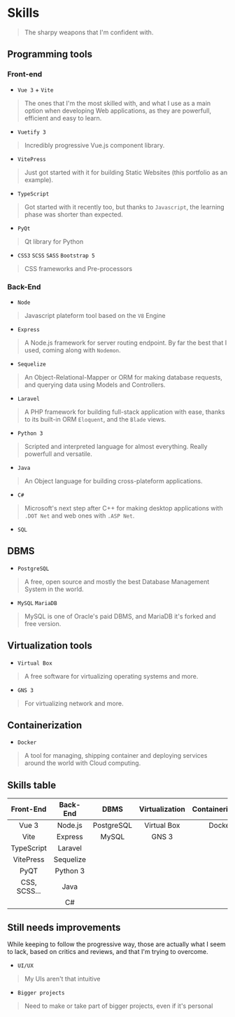 # Skills

> The sharpy weapons that I'm confident with.

## Programming tools

### Front-end

* `Vue 3` + `Vite`

> The ones that I'm the most skilled with, and what I use as a main option when developing Web applications, as they are powerfull, efficient and easy to learn.

* `Vuetify 3`

> Incredibly progressive Vue.js component library.

* `VitePress`

> Just got started with it for building Static Websites (this portfolio as an example).

* `TypeScript`

> Got started with it recently too, but thanks to `Javascript`, the learning phase was shorter than expected.

* `PyQt`

> Qt library for Python

* `CSS3` `SCSS` `SASS` `Bootstrap 5`

> CSS frameworks and Pre-processors

### Back-End

* `Node`

> Javascript plateform tool based on the `V8` Engine

* `Express`

> A Node.js framework for server routing endpoint. By far the best that I used, coming along with `Nodemon`.

* `Sequelize`

> An Object-Relational-Mapper or ORM for making database requests, and querying data using Models and Controllers.

* `Laravel`

> A PHP framework for building full-stack application with ease, thanks to its built-in ORM `Eloquent`, and the `Blade` views.

* `Python 3`

> Scripted and interpreted language for almost everything. Really powerfull and versatile.

* `Java`

> An Object language for building cross-plateform applications.

* `C#`

> Microsoft's next step after C++ for making desktop applications with `.DOT Net` and web ones with `.ASP Net`.

* `SQL`

## DBMS

* `PostgreSQL`

> A free, open source and mostly the best Database Management System in the world.

* `MySQL` `MariaDB`

> MySQL is one of Oracle's paid DBMS, and MariaDB it's forked and free version.

## Virtualization tools

* `Virtual Box`

> A free software for virtualizing operating systems and more.

* `GNS 3`

> For virtualizing network and more.

## Containerization

* `Docker`

> A tool for managing, shipping container and deploying services around the world with Cloud computing.

## Skills table

|   Front-End   |   Back-End   |   DBMS       |   Virtualization   |   Containerization   |
|:-------------:|:------------:|:------------:|:------------------:|:--------------------:|
| Vue 3         | Node.js      | PostgreSQL   | Virtual Box        | Docker               |
| Vite          | Express      | MySQL        | GNS 3              |                      |
| TypeScript    | Laravel      |              |                    |                      |
| VitePress     | Sequelize    |              |                    |                      |
| PyQT          | Python 3     |              |                    |                      |
| CSS, SCSS...  | Java         |              |                    |                      |
|               | C#           |              |                    |                      |

## Still needs improvements

While keeping to follow the progressive way, those are actually what I seem to lack, based on critics and reviews, and that I'm trying to overcome.

* `UI/UX`

> My UIs aren't that intuitive

* `Bigger projects`

> Need to make or take part of bigger projects, even if it's personal
